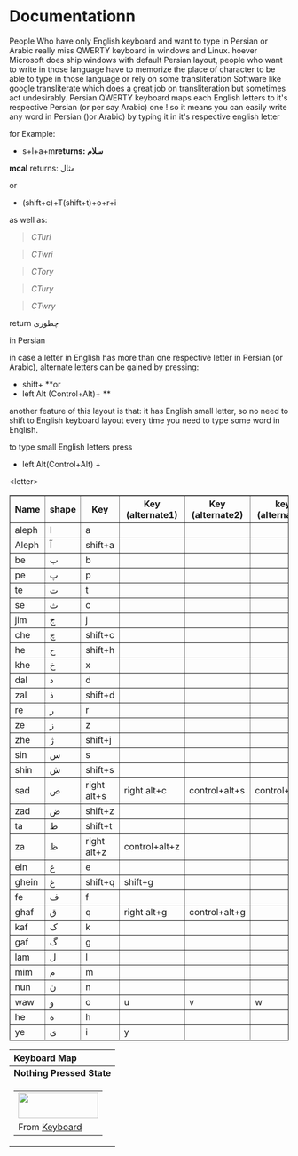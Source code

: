 # Documentationn #

People Who have only English keyboard  and want to type in Persian or Arabic  really miss QWERTY keyboard in windows and Linux. hoever Microsoft does ship windows with default Persian layout, people who want to write in those language have to memorize the place of character to be able to type in those language or rely on some transliteration Software like google transliterate which does a great job on transliteration but sometimes act undesirably.
Persian QWERTY keyboard  maps each English letters to it's respective Persian (or per say Arabic) one ! so it means you can easily write any word in Persian ()or Arabic) by typing it in it's  respective english letter

for Example:
  * s+l+a+m**returns:
سلام**

**mcal**
returns:
مثال

or
  * (shift+c)+T(shift+t)+o+r+i 

as well as:
> _CTuri_

> _CTwri_

> _CTory_

> _CTury_

> _CTwry_

return
چطوری

in Persian

in case a letter in English has more than one respective letter in Persian (or Arabic), alternate letters can be gained by pressing:

  * shift+ <similar English letter>**or
  * left Alt (Control+Alt)+ <similar English letter>**

another feature of this layout is that: it has English small letter, so no need to shift to English keyboard layout every time you need to type some word in English.

to type small English letters press
  * left Alt(Control+Alt) + 

&lt;letter&gt;



<table cellpadding='10' border='1' align='center' cellspacing='0'>

<tr>
<th>Name</th>
<th>shape</th>
<th>Key</th>
<th>Key (alternate1)</th>
<th>Key (alternate2)</th>
<th>key (alternate3) </th>
</tr>

<tr>
<blockquote><td>aleph</td>
<td>ا</td>
<td>a</td>
<td></td>
<td></td>
<td></td>
</tr></blockquote>

<tr>
<blockquote><td>Aleph</td>
<td>آ</td>
<td>shift+a</td>
<td></td>
<td></td>
<td></td>
</tr></blockquote>

<tr>
<blockquote><td>be</td>
<td>ب</td>
<td>b</td>
<td></td>
<td></td>
<td></td>
</tr></blockquote>

<tr>
<blockquote><td>pe</td>
<td>پ</td>
<td>p</td>
<td></td>
<td></td>
<td></td>
</tr></blockquote>

<tr>
<blockquote><td>te</td>
<td>ت</td>
<td>t</td>
<td></td>
<td></td>
<td></td>
</tr></blockquote>

<tr>
<blockquote><td>se</td>
<td>ث</td>
<td>c</td>
<td></td>
<td></td>
<td></td>
</tr></blockquote>

<tr>
<blockquote><td>jim</td>
<td>ج</td>
<td>j</td>
<td></td>
<td></td>
<td></td>
</tr></blockquote>

<tr>
<blockquote><td>che</td>
<td>چ</td>
<td>shift+c</td>
<td></td>
<td></td>
<td></td>
</tr></blockquote>

<tr>
<blockquote><td>he</td>
<td>ح</td>
<td>shift+h</td>
<td></td>
<td></td>
<td></td>
</tr></blockquote>

<tr>
<blockquote><td>khe</td>
<td>خ</td>
<td>x</td>
<td></td>
<td></td>
<td></td>
</tr></blockquote>

<tr>
<blockquote><td>dal</td>
<td>د</td>
<td>d</td>
<td></td>
<td></td>
<td></td>
</tr></blockquote>

<tr>
<blockquote><td>zal</td>
<td>ذ</td>
<td>shift+d</td>
<td></td>
<td></td>
<td></td>
</tr></blockquote>

<tr>
<blockquote><td>re</td>
<td>ر</td>
<td>r</td>
<td></td>
<td></td>
<td></td>
</tr></blockquote>

<tr>
<blockquote><td>ze</td>
<td>ز</td>
<td>z</td>
<td></td>
<td></td>
<td></td>
</tr></blockquote>

<tr>
<blockquote><td>zhe</td>
<td>ژ</td>
<td>shift+j</td>
<td></td>
<td></td>
<td></td>
</tr></blockquote>


<tr>
<blockquote><td>sin</td>
<td>س</td>
<td>s</td>
<td></td>
<td></td>
<td></td>
</tr></blockquote>

<tr>
<blockquote><td>shin</td>
<td>ش</td>
<td>shift+s</td>
<td></td>
<td></td>
<td></td>
</tr></blockquote>

<tr>
<blockquote><td>sad</td>
<td>ص</td>
<td>right alt+s</td>
<td>right alt+c</td>
<td>control+alt+s</td>
<td> control+alt+c</td>
</tr></blockquote>

<tr>
<blockquote><td>zad</td>
<td>ض</td>
<td>shift+z</td>
<td></td>
<td></td>
<td></td>
</tr></blockquote>

<tr>
<blockquote><td>ta</td>
<td>ط</td>
<td>shift+t</td>
<td></td>
<td></td>
<td></td>
</tr></blockquote>

<tr>
<blockquote><td>za</td>
<td>ظ</td>
<td>right alt+z</td>
<td>control+alt+z</td>
<td></td>
<td></td>
</tr></blockquote>

<tr>
<blockquote><td>ein</td>
<td>ع</td>
<td>e</td>
<td></td>
<td></td>
<td></td>
</tr></blockquote>

<tr>
<blockquote><td>ghein</td>
<td>غ</td>
<td>shift+q</td>
<td>shift+g</td>
<td></td>
<td></td>
</tr></blockquote>

<tr>
<blockquote><td>fe</td>
<td>ف</td>
<td>f</td>
<td></td>
<td></td>
<td></td>
</tr></blockquote>

<tr>
<blockquote><td>ghaf</td>
<td>ق</td>
<td>q</td>
<td>right alt+g</td>
<td>control+alt+g</td>
<td></td>
</tr></blockquote>

<tr>
<blockquote><td>kaf</td>
<td>ک</td>
<td>k</td>
<td></td>
<td></td>
<td></td>
</tr></blockquote>

<tr>
<blockquote><td>gaf</td>
<td>گ</td>
<td>g</td>
<td></td>
<td></td>
<td></td>
</tr></blockquote>

<tr>
<blockquote><td>lam</td>
<td>ل</td>
<td>l</td>
<td></td>
<td></td>
<td></td>
</tr></blockquote>

<tr>
<blockquote><td>mim</td>
<td>م</td>
<td>m</td>
<td></td>
<td></td>
<td></td>
</tr></blockquote>

<tr>
<blockquote><td> nun</td>
<td>ن</td>
<td>n</td>
<td></td>
<td></td>
<td></td>
</tr></blockquote>

<tr>
<blockquote><td>waw</td>
<td>و</td>
<td>o</td>
<td>u</td>
<td>v</td>
<td>w</td>
</tr></blockquote>

<tr>
<blockquote><td>he</td>
<td>ه</td>
<td>h</td>
<td></td>
<td></td>
<td></td>
</tr></blockquote>

<tr>
<blockquote><td>ye</td>
<td>ی</td>
<td>i</td>
<td>y</td>
<td></td>
<td></td>
</tr></blockquote>

</table>


| **Keyboard Map**|
|:----------------|
| **Nothing Pressed State** |  **Shift press keyboad state** | **right Alt (or ctrl + Alt) state** | **right Alt (or ctrl+ lat)+ shift state**|
|<table><tr><td><a href='https://picasaweb.google.com/lh/photo/m2l-0zy5WVRRYtRIhdIiCQ?feat=embedwebsite'><img src='https://lh6.googleusercontent.com/-ZKDsYQ_AZtY/TkO4kIeCqTI/AAAAAAAAHkY/QXERytvTbuo/s144/Nothing_Pressed.jpg' height='46' width='144' /></a></td></tr><tr><td>From <a href='https://picasaweb.google.com/106657516335353339455/Keyboard?authuser=0&feat=embedwebsite'>Keyboard</a></td></tr></table>|<table><tr><td><a href='https://picasaweb.google.com/lh/photo/QEJY5Pz3VMqt8WhCjVwNkA?feat=embedwebsite'><img src='https://lh3.googleusercontent.com/-u3CG7SWLw9s/TkO4jvKxEZI/AAAAAAAAHkU/2Wcf9MWOhQw/s144/Left_Alt_Pressed.jpg' height='48' width='144' /></a></td></tr><tr><td>From <a href='https://picasaweb.google.com/106657516335353339455/Keyboard?authuser=0&feat=embedwebsite'>Keyboard</a></td></tr></table>|<table><tr><td><a href='https://picasaweb.google.com/lh/photo/I8XbJRPI1FkaD6nDeKk3iw?feat=embedwebsite'><img src='https://lh3.googleusercontent.com/-xNacgYPvw1o/TkO4lRAiHOI/AAAAAAAAHkg/VWOX81qx7UQ/s144/Shift_Pressed.jpg' height='49' width='144' /></a></td></tr><tr><td>From <a href='https://picasaweb.google.com/106657516335353339455/Keyboard?authuser=0&feat=embedwebsite'>Keyboard</a></td></tr></table>|<table><tr><td><a href='https://picasaweb.google.com/lh/photo/obukDvyq_cWFVgdBzSR3Xw?feat=embedwebsite'><img src='https://lh5.googleusercontent.com/-XULDEy_4zJA/TkO4kwYSfrI/AAAAAAAAHkc/sPhOlLwaAEs/s144/Shift_plus_left_Alt_pressed.jpg' height='46' width='144' /></a></td></tr><tr><td>From <a href='https://picasaweb.google.com/106657516335353339455/Keyboard?authuser=0&feat=embedwebsite'>Keyboard</a></td></tr></table>|